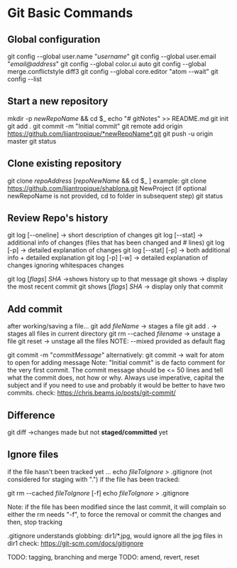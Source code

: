 # Git Basic Commands

## Global configuration
git config --global user.name  "*username*"
git config --global user.email "*email@address*"
git config --global color.ui auto
git config --global merge.conflictstyle diff3
git config --global core.editor "atom --wait"
git config --list

## Start a new repository
mkdir -p *newRepoName* && cd $_
echo "# gitNotes" >> README.md
git init
git add .
git commit -m "Initial commit"
git remote add origin https://github.com/lijantropique/*newRepoName*.git
git push -u origin master
git status

## Clone existing repository
git clone *repoAddress* [*repoNewName* && cd $_ ]
example:
git clone https://github.com/lijantropique/shablona.git NewProject
(if optional newRepoName is not provided, cd to folder in subsequent step)
git status

## Review Repo's history
git log [--oneline]   -> short description of changes
git log [--stat]      -> additional info of changes (files that has been changed and # lines)
git log [-p]          -> detailed explanation of changes
git log [--stat] [-p] -> both additional info + detailed explanation
git log [-p] [-w]     -> detailed explanation of changes ignoring whitespaces changes

git log [*flags*] *SHA*   ->shows history up to that message
git shows                 -> display the most recent commit
git shows [*flags*] *SHA* -> display only that commit

## Add commit
after working/saving a file...
git add *fileName*    -> stages a file
git add .             -> stages all files in current directory
git rm --cached *filename* -> unstage a file
git reset              -> unstage all the files NOTE: --mixed provided as default flag

git commit -m "*commitMessage*"
alternatively:
git commit     -> wait for atom to open for adding message
Note:  "Initial commit" is de facto comment for the very first commit.
The commit message should be <= 50 lines and tell what the commit does, not how or why. Always use imperative, capital the subject and if you need to use
and probably it would be better to have two commits.
check: https://chris.beams.io/posts/git-commit/

## Difference
git diff        ->changes made but not **staged/committed** yet


## Ignore files
if the file hasn't been tracked yet ...
echo *fileToIgnore* > .gitignore (not considered for staging with ".")
if the file has been tracked:

git rm --cached *fileToIgnore* [-f]
echo *fileToIgnore* > .gitignore

Note: if the file has been modified since the last commit,
it will complain so either the rm needs "-f", to force the removal or commit the changes and then, stop tracking

.gitignore understands globbing: dir1/\*.jpg, would ignore all the jpg files in dir1
check: https://git-scm.com/docs/gitignore


TODO: tagging, branching and merge
TODO: amend, revert, reset
